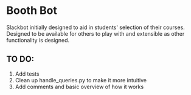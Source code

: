 # Booth Bot
Slackbot initially designed to aid in students' selection of their courses. Designed to be available for others to play with and extensible as other functionality is designed.

## TO DO:
1. Add tests
2. Clean up handle_queries.py to make it more intuitive
3. Add comments and basic overview of how it works
